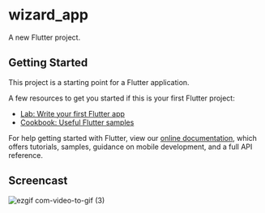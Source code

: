# wizard_app

A new Flutter project.

## Getting Started

This project is a starting point for a Flutter application.

A few resources to get you started if this is your first Flutter project:

- [Lab: Write your first Flutter app](https://flutter.dev/docs/get-started/codelab)
- [Cookbook: Useful Flutter samples](https://flutter.dev/docs/cookbook)

For help getting started with Flutter, view our
[online documentation](https://flutter.dev/docs), which offers tutorials,
samples, guidance on mobile development, and a full API reference.

## Screencast

![ezgif com-video-to-gif (3)](https://user-images.githubusercontent.com/40181843/76200078-0112ca80-6217-11ea-8006-396fed52bf61.gif)

